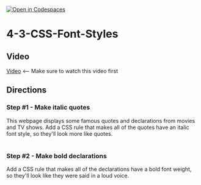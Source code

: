 [![Open in Codespaces](https://classroom.github.com/assets/launch-codespace-2972f46106e565e64193e422d61a12cf1da4916b45550586e14ef0a7c637dd04.svg)](https://classroom.github.com/open-in-codespaces?assignment_repo_id=21382173)
# 4-3-CSS-Font-Styles <br>

## Video
[Video](https://youtu.be/Jm_nbl55rWE) <-- Make sure to watch this video first

## Directions 
### Step #1 - Make italic quotes <br>
This webpage displays some famous quotes and declarations from movies and TV shows. Add a CSS rule that makes all of the quotes have an italic font style, so they'll look more like quotes.
<br><br>
### Step #2 - Make bold declarations <br>
Add a CSS rule that makes all of the declarations have a bold font weight, so they'll look like they were said in a loud voice.
<br><br>
